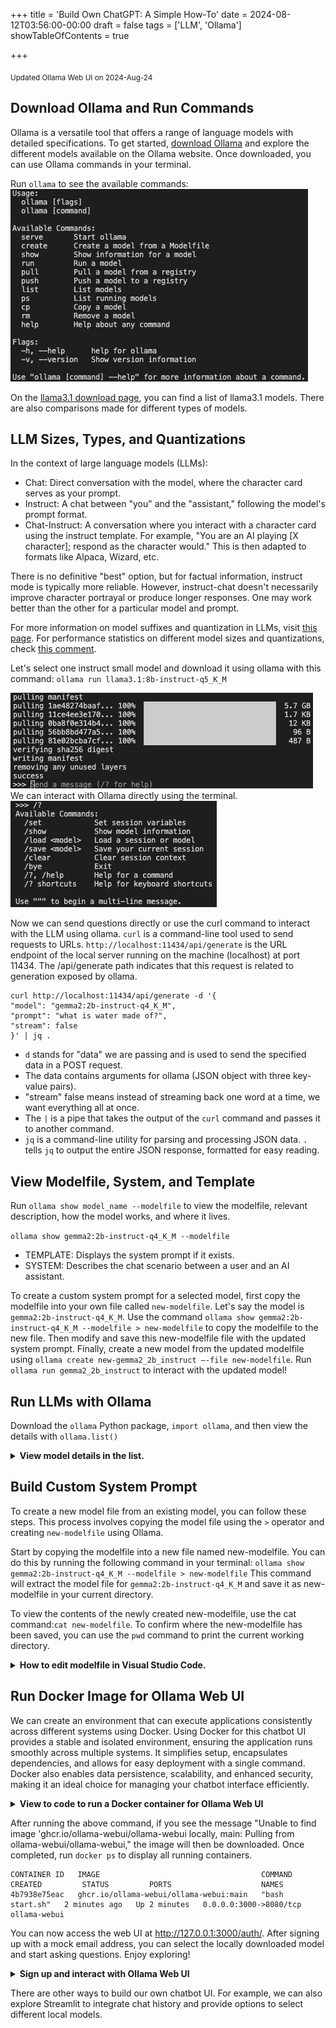 +++
title = 'Build Own ChatGPT: A Simple How-To'
date = 2024-08-12T03:56:00-00:00
draft = false
tags = ['LLM', 'Ollama']
showTableOfContents = true

+++

<sub>Updated Ollama Web UI on 2024-Aug-24</sub>


## Download Ollama and Run Commands

Ollama is a versatile tool that offers a range of language models with detailed specifications. To get started, [download Ollama](https://ollama.com/download) and explore the different models available on the Ollama website. Once downloaded, you can use Ollama commands in your terminal.

Run `ollama` to see the available commands:
![ollama_command.png](ollama_command.png)

On the [llama3.1 download page](https://ollama.com/library/llama3.1:8b-instruct-q4_K_M/blobs/11ce4ee3e170), you can find a list of llama3.1 models. There are also comparisons made for different types of models.

## LLM Sizes, Types, and Quantizations

In the context of large language models (LLMs):

- Chat: Direct conversation with the model, where the character card serves as your prompt.
- Instruct: A chat between "you" and the "assistant," following the model's prompt format.
- Chat-Instruct: A conversation where you interact with a character card using the instruct template. For example, "You are an AI playing [X character]; respond as the character would." This is then adapted to formats like Alpaca, Wizard, etc.

There is no definitive "best" option, but for factual information, instruct mode is typically more reliable. However, instruct-chat doesn't necessarily improve character portrayal or produce longer responses. One may work better than the other for a particular model and prompt.

For more information on model suffixes and quantization in LLMs, visit [this page](https://www.reddit.com/r/LocalLLaMA/comments/17lavtr/how_do_i_choose_the_llama_model_its_so_confusing/). For performance statistics on different model sizes and quantizations, check [this comment](https://github.com/ggerganov/llama.cpp/pull/1684#issuecomment-1579252501).

Let's select one instruct small model and download it using ollama with this command: `ollama run llama3.1:8b-instruct-q5_K_M`

![download_llama3_model.png](download_llama3_model.png) 
We can interact with Ollama directly using the terminal. 
![commands_llama3_model.png](commands_llama3_model.png) 

Now we can send questions directly or use the curl command to interact with the LLM using ollama. 
`curl` is a command-line tool used to send requests to URLs. `http://localhost:11434/api/generate` is the URL endpoint of the local server running on the machine (localhost) at port 11434. The /api/generate path indicates that this request is related to generation exposed by ollama. 

```
curl http://localhost:11434/api/generate -d '{
"model": "gemma2:2b-instruct-q4_K_M",
"prompt": "what is water made of?",
"stream": false
}' | jq .
```
- `d` stands for "data" we are passing and is used to send the specified data in a POST request.
- The data contains arguments for ollama (JSON object with three key-value pairs).
- "stream" false means instead of streaming back one word at a time, we want everything all at once.
- The `|` is a pipe that takes the output of the `curl` command and passes it to another command.
- `jq` is a command-line utility for parsing and processing JSON data. `.` tells `jq` to output the entire JSON response, formatted for easy reading. 


## View Modelfile, System, and Template

Run `ollama show model_name --modelfile` to view the modelfile, relevant description, how the model works, and where it lives. 

`ollama show gemma2:2b-instruct-q4_K_M --modelfile`

- TEMPLATE: Displays the system prompt if it exists.
- SYSTEM: Describes the chat scenario between a user and an AI assistant.

To create a custom system prompt for a selected model, first copy the modelfile into your own file called `new-modelfile`. Let's say the model is `gemma2:2b-instruct-q4_K_M`. 
Use the command `ollama show gemma2:2b-instruct-q4_K_M --modelfile > new-modelfile` to copy the modelfile to the new file. Then modify and save this new-modelfile file with the updated system prompt. Finally, create a new model from the updated modelfile using `ollama create new-gemma2_2b_instruct —-file new-modelfile`. Run `ollama run gemma2_2b_instruct` to interact with the updated model!


## Run LLMs with Ollama 

Download the `ollama` Python package, `import ollama`, and then view the details with `ollama.list()` 

<details>
<summary>
<b>View model details in the list.</b>
</summary>

![ollama_list.png](ollama_list.png)
</details>


## Build Custom System Prompt 

To create a new model file from an existing model, you can follow these steps. This process involves copying the model file using the `>` operator and creating `new-modelfile` using Ollama.

Start by copying the modelfile into a new file named new-modelfile. You can do this by running the following command in your terminal: `ollama show gemma2:2b-instruct-q4_K_M --modelfile > new-modelfile`
This command will extract the model file for `gemma2:2b-instruct-q4_K_M` and save it as new-modelfile in your current directory. 

To view the contents of the newly created new-modelfile, use the cat command:`cat new-modelfile`. To confirm where the new-modelfile has been saved, you can use the `pwd` command to print the current working directory. 

<details>

<summary>
<b>How to edit modelfile in Visual Studio Code.</b>
</summary>
If you want to edit the model file using Visual Studio Code, start by enabling the command to open files directly from the terminal. Open the Command Palette by pressing `Cmd+Shift+P` (Mac), type Shell Command, and select Install 'code' command in PATH. Once enabled, you can open the new-modelfile by running the command: `code new-modelfile` to open this file. After opening the file, you can add a custom prompt or make other modifications to the downloaded language model.

```
pwd
code new-modelfile
```
</details>


## Run Docker Image for Ollama Web UI 

We can create an environment that can execute applications consistently across different systems using Docker. Using Docker for this chatbot UI provides a stable and isolated environment, ensuring the application runs smoothly across multiple systems. It simplifies setup, encapsulates dependencies, and allows for easy deployment with a single command. Docker also enables data persistence, scalability, and enhanced security, making it an ideal choice for managing your chatbot interface efficiently.

<details>
<summary>
<b>View to code to run a Docker container for Ollama Web UI</b>
</summary>

```
docker run -d -p 3000:8080 \
--add-host=host.docker.internal:host-gateway \
-v ollama-webui:/app/backend/data \
--name ollama-webui \
--restart always \
ghcr.io/ollama-webui/ollama-webui:main
```
- docker run: Creates a new container.
- -d: Runs the container in the background (detached mode).
- -p 3000:8080: Maps host port 3000 to container port 8080.
- --add-host=host.docker.internal:host-gateway: Allows the container to access services on the host machine.
- -v: Creates a volume (ollama-webui) to persist data between sessions.
- --name: Names the container ollama-webui for easy identification.
- --restart always: Ensures the container restarts automatically if it stops.
- Image: ghcr.io/ollama-webui/ollama-webui:main specifies the main branch of the Ollama Web UI container image.

</details>

After running the above command, if you see the message "Unable to find image 'ghcr.io/ollama-webui/ollama-webui locally, main: Pulling from ollama-webui/ollama-webui," the image will then be downloaded. Once completed, run `docker ps` to display all running containers.
```
CONTAINER ID   IMAGE                                    COMMAND           CREATED         STATUS         PORTS                    NAMES
4b7938e75eac   ghcr.io/ollama-webui/ollama-webui:main   "bash start.sh"   2 minutes ago   Up 2 minutes   0.0.0.0:3000->8080/tcp   ollama-webui
```

You can now access the web UI at http://127.0.0.1:3000/auth/. After signing up with a mock email address, you can select the locally downloaded model and start asking questions. Enjoy exploring!


<details>
<summary>
<b>Sign up and interact with Ollama Web UI</b>
</summary>

![ollama_web_ui.png](ollama_web_ui.png)
![ollama_chat_qa.png](ollama_chat_qa.png)
</details>

There are other ways to build our own chatbot UI. For example, we can also explore Streamlit to integrate chat history and provide options to select different local models.